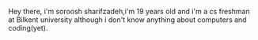 
Hey there, i'm soroosh sharifzadeh,i'm 19 years old and i'm a cs freshman at Bilkent university although i don't know anything about computers and coding(yet).
